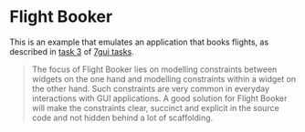 # Flight Booker

This is an example that emulates an application that books flights, as
described in [task 3][task3] of [7gui tasks][7gui].

> The focus of Flight Booker lies on modelling constraints between
> widgets on the one hand and modelling constraints within a widget
> on the other hand. Such constraints are very common in everyday
> interactions with GUI applications. A good solution for Flight Booker
> will make the constraints clear, succinct and explicit in the source
> code and not hidden behind a lot of scaffolding.

[task3]: https://eugenkiss.github.io/7guis/tasks/#flight
[7gui]: https://eugenkiss.github.io/7guis/